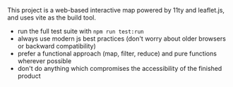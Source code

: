 This project is a web-based interactive map powered by 11ty and leaflet.js, and
uses vite as the build tool.

- run the full test suite with `npm run test:run`
- always use modern js best practices (don't worry about older browsers or
  backward compatibility)
- prefer a functional approach (map, filter, reduce) and pure functions wherever
  possible
- don't do anything which compromises the accessibility of the finished product
